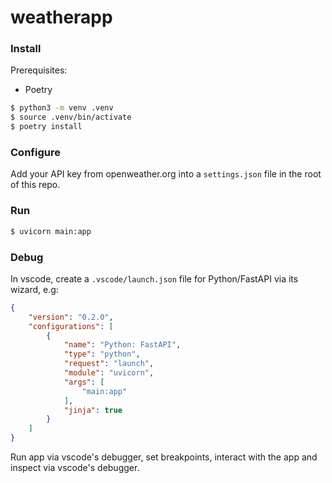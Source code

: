 # weatherapp

### Install

Prerequisites:

* Poetry

```bash
$ python3 -m venv .venv
$ source .venv/bin/activate
$ poetry install
```

### Configure

Add your API key from openweather.org into a `settings.json` file in the root of this repo.

### Run

```bash
$ uvicorn main:app
```

### Debug

In vscode, create a `.vscode/launch.json` file for Python/FastAPI via its wizard, e.g:

```json
{
    "version": "0.2.0",
    "configurations": [
        {
            "name": "Python: FastAPI",
            "type": "python",
            "request": "launch",
            "module": "uvicorn",
            "args": [
                "main:app"
            ],
            "jinja": true
        }
    ]
}
```

Run app via vscode's debugger, set breakpoints, interact with the app and inspect via vscode's debugger.